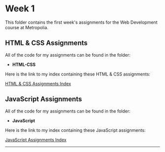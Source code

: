 # Week 1

This folder contains the first week's assignments for the Web Development course at Metropolia.

## HTML & CSS Assignments
All of the code for my assignments can be found in the folder:
* **HTML-CSS**

Here is the link to my index containing these HTML & CSS assignments:

[HTML & CSS Assignments Index](https://users.metropolia.fi/~onnikiv/Web-Sovelluskehitys/WEEK1/HTML-CSS-assignments/)

## JavaScript Assignments
All of the code for my assignments can be found in the folder:
* **JavaScript**

Here is the link to my index containing these JavaScript assignments:

[JavaScript Assignments Index](https://users.metropolia.fi/~onnikiv/Web-Sovelluskehitys/WEEK1/JS-assignments/)
___
